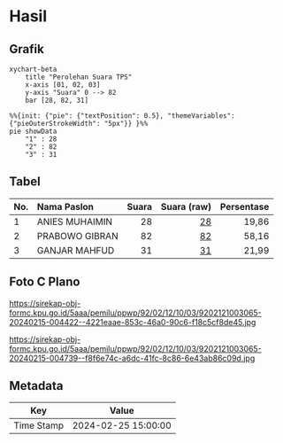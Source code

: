 # Hasil

## Grafik

```mermaid
xychart-beta
    title "Perolehan Suara TPS"
    x-axis [01, 02, 03]
    y-axis "Suara" 0 --> 82
    bar [28, 82, 31]
```

```mermaid
%%{init: {"pie": {"textPosition": 0.5}, "themeVariables": {"pieOuterStrokeWidth": "5px"}} }%%
pie showData
    "1" : 28
    "2" : 82
    "3" : 31
```

## Tabel

| No. | Nama Paslon    | Suara | Suara (raw) | Persentase |
|:--- |:-------------- | -----:| -----------:| ----------:|
| 1   | ANIES MUHAIMIN | 28    | [28][p-1]   | 19,86      |
| 2   | PRABOWO GIBRAN | 82    | [82][p-2]   | 58,16      |
| 3   | GANJAR MAHFUD  | 31    | [31][p-3]   | 21,99      |


[p-1]: https://github.com/gigit-pemilu/pemilu-2024-92-papua-barat/blob/main/pilpres/hitung-suara/sub/92-papua-barat/sub/02-manokwari/sub/12-manokwari-barat/sub/1003-wosi/sub/065-tps/sub/paslon-1.txt
[p-2]: https://github.com/gigit-pemilu/pemilu-2024-92-papua-barat/blob/main/pilpres/hitung-suara/sub/92-papua-barat/sub/02-manokwari/sub/12-manokwari-barat/sub/1003-wosi/sub/065-tps/sub/paslon-2.txt
[p-3]: https://github.com/gigit-pemilu/pemilu-2024-92-papua-barat/blob/main/pilpres/hitung-suara/sub/92-papua-barat/sub/02-manokwari/sub/12-manokwari-barat/sub/1003-wosi/sub/065-tps/sub/paslon-3.txt

## Foto C Plano

https://sirekap-obj-formc.kpu.go.id/5aaa/pemilu/ppwp/92/02/12/10/03/9202121003065-20240215-004422--4221eaae-853c-46a0-90c6-f18c5cf8de45.jpg

https://sirekap-obj-formc.kpu.go.id/5aaa/pemilu/ppwp/92/02/12/10/03/9202121003065-20240215-004739--f8f6e74c-a6dc-41fc-8c86-6e43ab86c09d.jpg


## Metadata

| Key        | Value               |
| ---------- | ------------------- |
| Time Stamp | 2024-02-25 15:00:00 |



